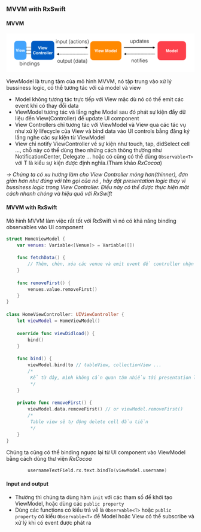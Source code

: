 ### MVVM with RxSwift

#### MVVM
![MVVM-structure](./Operators/resources/images/3.3/MVVM-structure.png)

ViewModel là trung tâm của mô hình MVVM, nó tập trung vào xử lý bussiness logic, có thể tương tác với cả model và view
- Model không tương tác trực tiếp với View mặc dù nó có thể emit các event khi có thay đổi data
- ViewModel tương tác và lắng nghe Model sau đó phát sự kiện đẩy dữ liệu đến View(Controller) để update UI component
- View Controllers chỉ tương tác với ViewModel và View qua các tác vụ như xử lý lifecycle của View và bind data vào UI controls bằng đăng ký lắng nghe các sự kiện từ ViewModel
- View chỉ notify ViewController về sự kiện như touch, tap, didSelect cell ..., chỗ này có thể dùng theo những cách thông thường như NotificationCenter, Delegate ... hoặc có cũng có thể dùng `Observable<T>` với T là kiểu sự kiện được định nghĩa.(Tham khảo *RxCocoa*)

*-> Chúng ta có xu hướng làm cho View Controller mỏng hơn(thinner), đơn giản hơn như đúng với tên gọi của nó , hãy đặt presentation logic thay vì bussiness logic trong View Controller. Điều này có thể được thực hiện một cách nhanh chóng và hiệu quả với RxSwift*

#### MVVM with RxSwift

Mô hình MVVM làm việc rất tốt với RxSwift vì nó có khả năng binding observables vào UI component

```swift
struct HomeViewModel {
	var venues: Variable<[Venue]> = Variable([])
	
	func fetchData() {
		// Thêm, chèn, xóa các venue và emit event để controller nhận và xử lý UI
	}
	
	func removeFirst() {
		venues.value.removeFirst()
	}
}

class HomeViewController: UIViewController {
	let viewModel = HomeViewModel()
	
	override func viewDidload() {
		bind()
	}
	
	func bind() {
		viewModel.bind(to // tableView, collectionView ...
		/*
		 Kể từ đây, mình không cần quan tâm nhiều tới presentation logic nữa
		 */
	}
	
	private func removeFirst() {
		viewModel.data.removeFirst() // or viewModel.removeFirst()
		/*
		 Table view sẽ tự động delete cell đầu tiền
		 */
	}
}
```



Chúng ta cũng có thể binding ngược lại từ UI component vào ViewModel bằng cách dùng thư viện *RxCocoa*

```swift
        usernameTextField.rx.text.bindTo(viewModel.username)
```



#### Input and output
- Thường thì chúng ta dùng hàm `init` với các tham số để khởi tạo ViewModel, hoặc dùng các `public property`
- Dùng các functions có kiểu trả về là `Observable<T>` hoặc `public property` có kiểu `Observable<T>` để Model hoặc View có thể subscribe và xử lý khi có event được phát ra
